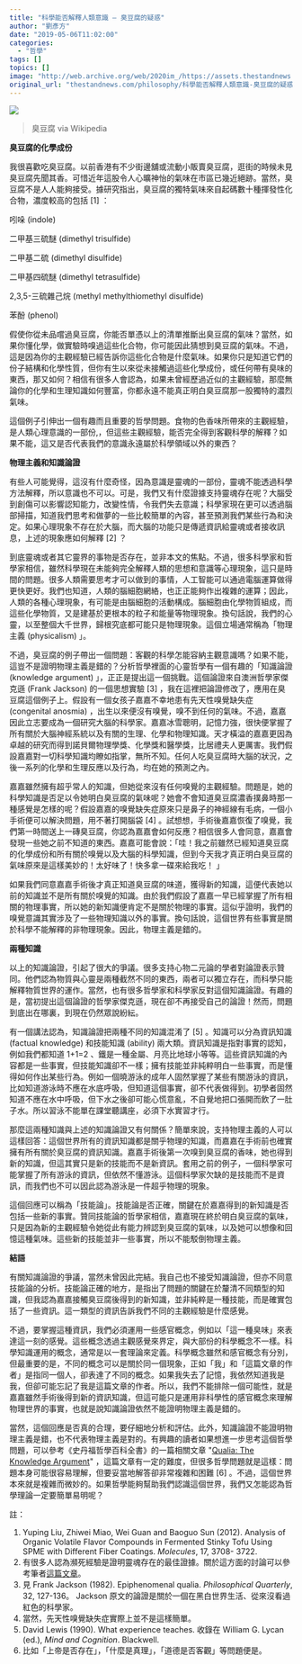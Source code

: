 ```yaml
---
title: "科學能否解釋人類意識 — 臭豆腐的疑惑"
author: "劉彥方"
date: "2019-05-06T11:02:00"
categories:
  - "哲學"
tags: []
topics: []
image: "http://web.archive.org/web/2020im_/https://assets.thestandnews.com/media/photos/E985A5E782B8E887ADE8B186E88590_lTYjp.jpeg"
original_url: "thestandnews.com/philosophy/科學能否解釋人類意識-臭豆腐的疑惑"
---
```

![](http://web.archive.org/web/2020im_/https://assets.thestandnews.com/media/photos/E985A5E782B8E887ADE8B186E88590_lTYjp.jpeg)
> 臭豆腐 via Wikipedia

**臭豆腐的化學成份**

我很喜歡吃臭豆腐。以前香港有不少街邊舖或流動小販賣臭豆腐，逛街的時候未見臭豆腐先聞其香。可惜近年這股令人心曠神怡的氣味在市區已幾近絕跡。當然，臭豆腐不是人人能夠接受。據研究指出，臭豆腐的獨特氣味來自起碼數十種揮發性化合物，濃度較高的包括 \[1\] ：

吲哚 (indole)

二甲基三硫醚 (dimethyl trisulfide)

二甲基二硫 (dimethyl disulfide)

二甲基四硫醚 (dimethyl tetrasulfide)

2,3,5-三硫雜己烷 (methyl methylthiomethyl disulfide)

苯酚 (phenol)

假使你從未品嚐過臭豆腐，你能否單憑以上的清單推斷出臭豆腐的氣味？當然，如果你懂化學，做實驗時嗅過這些化合物，你可能因此猜想到臭豆腐的氣味。不過，這是因為你的主觀經驗已經告訴你這些化合物是什麼氣味。如果你只是知道它們的份子結構和化學性質，但你有生以來從未接觸過這些化學成份，或任何帶有臭味的東西，那又如何？相信有很多人會認為，如果未曾經歷過近似的主觀經驗，那麼無論你的化學和生理知識如何豐富，你都永遠不能真正明白臭豆腐那一股獨特的濃烈氣味。

這個例子引伸出一個有趣而且重要的哲學問題。食物的色香味所帶來的主觀經驗，是人類心理意識的一部份,，但這些主觀經驗，能否完全得到客觀科學的解釋？如果不能，這又是否代表我們的意識永遠屬於科學領域以外的東西？

**物理主義和知識論證**

有些人可能覺得，這沒有什麼奇怪，因為意識是靈魂的一部份，靈魂不能透過科學方法解釋，所以意識也不可以。可是，我們又有什麼證據支持靈魂存在呢？大腦受到創傷可以影響認知能力，改變性情，令我們失去意識；科學家現在更可以透過腦部掃描，知道我們思考和做夢的一些比較簡單的內容，甚至預測我們某些行為和決定。如果心理現象不存在於大腦，而大腦的功能只是傳遞資訊給靈魂或者接收訊息，上述的現象應如何解釋 \[2\] ？

到底靈魂或者其它靈界的事物是否存在，並非本文的焦點。不過，很多科學家和哲學家相信，雖然科學現在未能夠完全解釋人類的思想和意識等心理現象，這只是時間的問題。很多人類需要思考才可以做到的事情，人工智能可以通過電腦運算做得更快更好。我們也知道，人類的腦細胞網絡，也正正能夠作出複雜的運算；因此，人類的各種心理現象，有可能是由腦細胞的活動構成。腦細胞由化學物質組成，而這些化學物質，又是建基於更根本的粒子和能量等物理現象。換句話說，我們的心靈，以至整個大千世界，歸根究底都可能只是物理現象。這個立場通常稱為「物理主義 (physicalism) 」。

不過，臭豆腐的例子帶出一個問題：客觀的科學怎能容納主觀意識嗎？如果不能，這豈不是證明物理主義是錯的？分析哲學裡面的心靈哲學有一個有趣的「知識論證 (knowledge argument) 」，正正是提出這一個挑戰。這個論證來自澳洲哲學家傑克遜 (Frank Jackson) 的一個思想實驗 \[3\] ，我在這裡把論證修改了，應用在臭豆腐這個例子上。假設有一個女孩子嘉嘉不幸地患有先天性嗅覺缺失症 (congenital anosmia) ，出生以來便沒有嗅覺，嗅不到任何的氣味。不過，嘉嘉因此立志要成為一個研究大腦的科學家。嘉嘉冰雪聰明，記憶力強，很快便掌握了所有關於大腦神經系統以及有關的生理、化學和物理知識。天才橫溢的嘉嘉更因為卓越的研究而得到諾貝爾物理學獎、化學獎和醫學獎，比居禮夫人更厲害。我們假設嘉嘉對一切科學知識均瞭如指掌，無所不知。任何人吃臭豆腐時大腦的狀況，之後一系列的化學和生理反應以及行為，均在她的預測之內。

嘉嘉雖然擁有超乎常人的知識，但她從來沒有任何嗅覺的主觀經驗。問題是，她的科學知識是否足以令她明白臭豆腐的氣味呢？她會不會知道臭豆腐濃香撲鼻時那一種感覺是怎樣的呢？假設嘉嘉的嗅覺缺失症原來只是鼻子的神經線有毛病，一個小手術便可以解決問題，用不著打開腦袋 \[4\] 。試想想，手術後嘉嘉恢復了嗅覺，我們第一時間送上一磚臭豆腐，你認為嘉嘉會如何反應？相信很多人會同意，嘉嘉會發現一些她之前不知道的東西。嘉嘉可能會說：「哇！我之前雖然已經知道臭豆腐的化學成份和所有關於嗅覺以及大腦的科學知識，但到今天我才真正明白臭豆腐的氣味原來是這樣美妙的！太好味了！快多拿一碟來給我吃！ 」

如果我們同意嘉嘉手術後才真正知道臭豆腐的味道，獲得新的知識，這便代表她以前的知識並不是所有關於嗅覺的知識。由於我們假設了嘉嘉一早已經掌握了所有相關的物理事實，所以她的新知識便肯定不是關於物理的事實。這似乎證明，我們的嗅覺意識其實涉及了一些物理知識以外的事實。換句話說，這個世界有些事實是關於科學不能解釋的非物理現象。因此，物理主義是錯的。

**兩種知識**

以上的知識論證，引起了很大的爭議。很多支持心物二元論的學者對論證表示贊同。他們認為物質與心靈是兩種截然不同的東西，兩者可以獨立存在，而科學只能解釋物質世界的運作。當然，也有很多哲學家和科學家反對這個知識論證。有趣的是，當初提出這個論證的哲學家傑克遜，現在卻不再接受自己的論證！然而，問題到底出在哪裏，到現在仍然眾說紛紜。

有一個講法認為，知識論證把兩種不同的知識混淆了 \[5\] 。知識可以分為資訊知識 (factual knowledge) 和技能知識 (ability) 兩大類。資訊知識是指對事實的認知，例如我們都知道 1+1=2 、鐵是一種金屬、月亮比地球小等等。這些資訊知識的內容都是一些事實，但技能知識卻不一樣；擁有技能並非純粹明白一些事實，而是懂得如何作出某些行為。例如一個曉游泳的成年人固然掌握了某些有關游泳的資訊，比如知道游泳時不應在水底呼吸，但知道這個事實，卻不代表做得到。初學者固然知道不應在水中呼吸，但下水之後卻可能心慌意亂，不自覺地把口張開而飲了一肚子水。所以習泳不能單在課堂聽講座，必須下水實習才行。

那麼這兩種知識與上述的知識論證又有何關係？簡單來說，支持物理主義的人可以這樣回答：這個世界所有的資訊知識都是關乎物理的知識，而嘉嘉在手術前也確實擁有所有關於臭豆腐的資訊知識。嘉嘉手術後第一次嗅到臭豆腐的香味，她也得到新的知識，但這其實只是新的技能而不是新資訊。套用之前的例子，一個科學家可能掌握了所有游泳的資訊，但依然不懂游泳。這個科學家欠缺的是技能而不是資訊，而我們也不可以因此認為游泳是一件超乎物理的現象。

這個回應可以稱為「技能論」。技能論是否正確，關鍵在於嘉嘉得到的新知識是否包括一些新的事實。贊同技能論的哲學家相信，嘉嘉現在終於明白臭豆腐的氣味，只是因為新的主觀經驗令她從此有能力辨認到臭豆腐的氣味，以及她可以想像和回憶這種氣味。這些新的技能並非一些事實，所以不能駁倒物理主義。

**結語**

有關知識論證的爭議，當然未曾因此完結。我自己也不接受知識論證，但亦不同意技能論的分析。技能論正確的地方，是指出了問題的關鍵在於釐清不同類型的知識，但我認為嘉嘉接觸臭豆腐後得到的新知識，並非純粹是一種技能，而是確實包括了一些資訊。這一類型的資訊告訴我們不同的主觀經驗是什麼感覺。

不過，要掌握這種資訊，我們必須運用一些感官概念，例如以「這一種臭味」來表達這一刻的感覺。這些概念透過主觀感覺來界定，與大部份的科學概念不一樣。科學知識運用的概念，通常是以一套理論來定義。科學概念雖然和感官概念有分別，但最重要的是，不同的概念可以是關於同一個現象，正如「我」和「這篇文章的作者」是指同一個人，卻表達了不同的概念。如果我失去了記憶，我依然知道我是我，但卻可能忘記了我是這篇文章的作者。所以，我們不能排除一個可能性，就是嘉嘉雖然手術後得到新的資訊知識，但這可能只是運用非科學性的感官概念來理解物理世界的事實，也就是說知識論證依然不能證明物理主義是錯的。

當然，這個回應是否真的合理，要仔細地分析和評估。此外，知識論證不能證明物理主義是錯，也不代表物理主義是對的。有興趣的讀者如果想進一步思考這個哲學問題，可以參考《史丹福哲學百科全書》的一篇相關文章 "[Qualia: The Knowledge Argument](http://web.archive.org/web/20211229130340/https://plato.stanford.edu/entries/qualia-knowledge/)" ，這篇文章有一定的難度，但很多哲學問題就是這樣：問題本身可能很容易理解，但要妥當地解答卻非常複雜和困難 \[6\] 。不過，這個世界本來就是複雜而微妙的。如果哲學能夠幫助我們認識這個世界，我們又怎能認為哲學理論一定要簡單易明呢？

註：

1.  Yuping Liu, Zhiwei Miao, Wei Guan and Baoguo Sun (2012). Analysis of Organic Volatile Flavor Compounds in Fermented Stinky Tofu Using SPME with Different Fiber Coatings. _Molecules_, 17, 3708- 3722.
2.  有很多人認為瀕死經驗是證明靈魂存在的最佳證據。關於這方面的討論可以參考筆者[這篇文章](../../philosophy/瀕死經驗能否證明靈魂存在-回應關啟文/)。
3.  見 Frank Jackson (1982). Epiphenomenal qualia. _Philosophical Quarterly_, 32, 127-136。 Jackson 原文的論證是關於一個在黑白世界生活、從來沒看過紅色的科學家。
4.  當然，先天性嗅覺缺失症實際上並不是這樣簡單。
5.  David Lewis (1990). What experience teaches. 收錄在 William G. Lycan (ed.), _Mind and Cognition_. Blackwell.
6.  比如「上帝是否存在」，「什麼是真理」，「道德是否客觀」等問題便是。